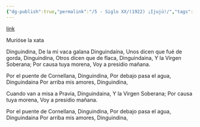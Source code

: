 ```yaml
---
{"dg-publish":true,"permalink":"/5 - Siglo XX/(1922) ¡Ijujú!/","tags":["#Siglo_20","a1922","central","M.F.S.","escrito","poema"]}
---
```


[link](https://asturies.com/sites/default/files/escritores/ijuju.txt)

Murióse la xata

Dinguindina,
De la mi vaca galana
Dinguindaína,
Unos dicen que fué de gorda,
Dinguindina,
Otros dicen que de flaca,
Dinguindaina,
Y la Virgen Soberana;
Por causa tuya morena,
Voy a presidio mañana.

Por el puente de Cornellana,
Dinguindina,
Por debajo pasa el agua,
Dinguindaina
Por arriba mis amores,
Dinguindina,

Cuando van a misa a Pravia,
Dinguindaina,
Y la Virgen Soberana;
Por causa tuya morena,
Voy a presidio mañana.

Por el puente de Cornellana,
Dinguindina,
Por debajo pasa el agua,
Dinguindaina
Por arriba mis amores,
Dinguindina,